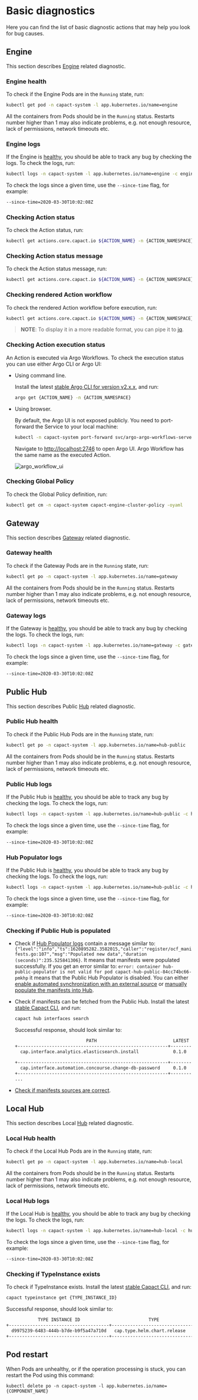 # Basic diagnostics

Here you can find the list of basic diagnostic actions that may help you look for bug causes.

## Engine 

This section describes [Engine](../architecture/e2e-architecture.md#engine) related diagnostic.

### Engine health

To check if the Engine Pods are in the `Running` state, run:

```bash
kubectl get pod -n capact-system -l app.kubernetes.io/name=engine
```

All the containers from Pods should be in the `Running` status. Restarts number higher than 1 may also indicate problems, e.g. not enough resource, lack of permissions, network timeouts etc.

### Engine logs

If the Engine is [healthy](#engine-health), you should be able to track any bug by checking the logs. To check the logs, run:

```bash
kubectl logs -n capact-system -l app.kubernetes.io/name=engine -c engine
```

To check the logs since a given time, use the `--since-time` flag, for example:

```bash
--since-time=2020-03-30T10:02:08Z
```

### Checking Action status

To check the Action status, run:

```bash
kubectl get actions.core.capact.io ${ACTION_NAME} -n {ACTION_NAMESPACE} -ojsonpath="{.status}"
```

### Checking Action status message

To check the Action status message, run:

```bash
kubectl get actions.core.capact.io ${ACTION_NAME} -n {ACTION_NAMESPACE} -ojsonpath="{.status.message}"
```

### Checking rendered Action workflow

To check the rendered Action workflow before execution, run:

```bash
kubectl get actions.core.capact.io ${ACTION_NAME} -n {ACTION_NAMESPACE} -ojsonpath='{.status.rendering.action.args.workflow}'
```

> **NOTE**: To display it in a more readable format, you can pipe it to [jq](https://stedolan.github.io/jq/download/).

### Checking Action execution status

An Action is executed via Argo Workflows. To check the execution status you can use either Argo CLI or Argo UI:  

- Using command line. 
  
  Install the latest [stable Argo CLI for version v2.x.x](https://github.com/argoproj/argo-workflows/releases), and run:

  ```bash
  argo get {ACTION_NAME} -n {ACTION_NAMESPACE}
  ```

- Using browser.

  By default, the Argo UI is not exposed publicly. You need to port-forward the Service to your local machine: 
  
  ```bash
  kubectl -n capact-system port-forward svc/argo-argo-workflows-server 2746
  ```

  Navigate to [http://localhost:2746](http://localhost:2746) to open Argo UI. Argo Workflow has the same name as the executed Action.
  
  ![argo_workflow_ui](./assets/argo_workflow_ui.png)

### Checking Global Policy

To check the Global Policy definition, run:

```bash
kubectl get cm -n capact-system capact-engine-cluster-policy -oyaml
```

## Gateway

This section describes [Gateway](../architecture/e2e-architecture.md#gateway) related diagnostic.

### Gateway health

To check if the Gateway Pods are in the `Running` state, run:

```bash
kubectl get po -n capact-system -l app.kubernetes.io/name=gateway
```

All the containers from Pods should be in the `Running` status. Restarts number higher than 1 may also indicate problems, e.g. not enough resource, lack of permissions, network timeouts etc.

### Gateway logs

If the Gateway is [healthy](#gateway-health), you should be able to track any bug by checking the logs. To check the logs, run:

```bash
kubectl logs -n capact-system -l app.kubernetes.io/name=gateway -c gateway
```

To check the logs since a given time, use the `--since-time` flag, for example:

```bash
--since-time=2020-03-30T10:02:08Z
```

## Public Hub

This section describes Public [Hub](../architecture/e2e-architecture.md#hub) related diagnostic.

### Public Hub health

To check if the Public Hub Pods are in the `Running` state, run:

```bash
kubectl get po -n capact-system -l app.kubernetes.io/name=hub-public
```

All the containers from Pods should be in the `Running` status. Restarts number higher than 1 may also indicate problems, e.g. not enough resource, lack of permissions, network timeouts etc.

### Public Hub logs

If the Public Hub is [healthy](#public-hub-health), you should be able to track any bug by checking the logs. To check the logs, run:

```bash
kubectl logs -n capact-system -l app.kubernetes.io/name=hub-public -c hub-public
```

To check the logs since a given time, use the `--since-time` flag, for example:

```bash
--since-time=2020-03-30T10:02:08Z
```

### Hub Populator logs

If the Public Hub is [healthy](#public-hub-health), you should be able to track any bug by checking the logs. To check the logs, run:

```bash
kubectl logs -n capact-system -l app.kubernetes.io/name=hub-public -c hub-public-populator
```

To check the logs since a given time, use the `--since-time` flag, for example:

```bash
--since-time=2020-03-30T10:02:08Z
```

### Checking if Public Hub is populated 

- Check if [Hub Populator logs](#hub-populator-logs) contain a message similar to: `{"level":"info","ts":1620895282.3582015,"caller":"register/ocf_manifests.go:107","msg":"Populated new data","duration (seconds)":235.525841306}`. It means that manifests were populated successfully. If you get an error similar to: `error: container hub-public-populator is not valid for pod capact-hub-public-84cc74bc66-pmkhp` it means that the Public Hub Populator is disabled. You can either [enable automated synchronization with an external source](../example/public-hub-content.mdx#enable-automated-synchronization-with-an-external-source) or [manually populate the manifests into Hub](../example/public-hub-content.mdx#populate-the-manifests-into-hub).

- Check if manifests can be fetched from the Public Hub. Install the latest [stable Capact CLI](../cli/getting-started.mdx), and run:

  ```bash
  capact hub interfaces search
  ```

  Successful response, should look similar to:
  
  ```bash
                             PATH                             LATEST REVISION                           IMPLEMENTATIONS
  +---------------------------------------------------------+-----------------+-----------------------------------------------------------------+
    cap.interface.analytics.elasticsearch.install             0.1.0             cap.implementation.elastic.elasticsearch.install
                                                                                cap.implementation.aws.elasticsearch.provision
  +---------------------------------------------------------+-----------------+-----------------------------------------------------------------+
    cap.interface.automation.concourse.change-db-password     0.1.0             cap.implementation.concourse.concourse.change-db-password
  +---------------------------------------------------------+-----------------+-----------------------------------------------------------------+
  ...
  ```

- [Check if manifests sources are correct](../example/public-hub-content.mdx#check-the-hub-manifests-sources).

## Local Hub

This section describes Local [Hub](../architecture/e2e-architecture.md#hub) related diagnostic.

### Local Hub health

To check if the Local Hub Pods are in the `Running` state, run:

```bash
kubectl get po -n capact-system -l app.kubernetes.io/name=hub-local
```

All the containers from Pods should be in the `Running` status. Restarts number higher than 1 may also indicate problems, e.g. not enough resource, lack of permissions, network timeouts etc.

### Local Hub logs

If the Local Hub is [healthy](#local-hub-health), you should be able to track any bug by checking the logs. To check the logs, run:

```bash
kubectl logs -n capact-system -l app.kubernetes.io/name=hub-local -c hub-local
```

To check the logs since a given time, use the `--since-time` flag, for example:

```bash
--since-time=2020-03-30T10:02:08Z
```

### Checking if TypeInstance exists

To check if TypeInstance exists. Install the latest [stable Capact CLI](../cli/getting-started.mdx), and run:
                               
```bash
capact typeinstance get {TYPE_INSTANCE_ID}
```

Successful response, should look similar to:

```bash
            TYPE INSTANCE ID                          TYPE                                 USES                                  USED BY                  REVISION
+--------------------------------------+---------------------------------+---------------------------------------+--------------------------------------+----------+
  d9975239-6483-444b-b7de-b9f5a47a710d   cap.type.helm.chart.release        ——                                      ——                                           1
+--------------------------------------+---------------------------------+---------------------------------------+--------------------------------------+----------+
```
 
## Pod restart

When Pods are unhealthy, or if the operation processing is stuck, you can restart the Pod using this command:

```
kubectl delete po -n capact-system -l app.kubernetes.io/name={COMPONENT_NAME}
```
